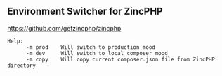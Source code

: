 ## Environment Switcher for ZincPHP

https://github.com/getzincphp/zincphp
```
Help:
      -m prod    Will switch to production mood
      -m dev     Will switch to local composer mood
      -m copy    Will copy current composer.json file from ZincPHP directory
```
